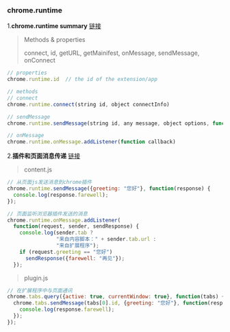 ### chrome.runtime

1.**chrome.runtime summary**     [链接](https://developer.chrome.com/apps/runtime)

> Methods & properties
>
> connect, id, getURL, getMainifest, onMessage, sendMessage, onConnect

```js
// properties
chrome.runtime.id  // the id of the extension/app

// methods
// connect
chrome.runtime.connect(string id, object connectInfo)

// sendMessage
chrome.runtime.sendMessage(string id, any message, object options, function reponseCallback)

// onMessage
chrome.runtime.onMessage.addListener(function callback)

```



2.**插件和页面消息传递**    [链接](https://crxdoc-zh.appspot.com/apps/messaging#connect)

> content.js

```js
// 从页面js发送消息到chrome插件
chrome.runtime.sendMessage({greeting: "您好"}, function(response) {
  console.log(response.farewell);
});

// 页面监听浏览器插件发送的消息
chrome.runtime.onMessage.addListener(
  function(request, sender, sendResponse) {
    console.log(sender.tab ?
                "来自内容脚本：" + sender.tab.url :
                "来自扩展程序");
    if (request.greeting == "您好")
      sendResponse({farewell: "再见"});
  });

```

> plugin.js

```js
// 在扩展程序中与页面通讯
chrome.tabs.query({active: true, currentWindow: true}, function(tabs) {
  chrome.tabs.sendMessage(tabs[0].id, {greeting: "您好"}, function(response) {
    console.log(response.farewell);
  });
});
```

